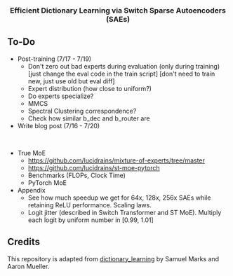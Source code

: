 <h3 align="center">
  Efficient Dictionary Learning via Switch Sparse Autoencoders (SAEs)
</h3>

## To-Do
* Post-training (7/17 - 7/19)
  - Don't zero out bad experts during evaluation (only during training) [just change the eval code in the train script] [don't need to train new, just use old but eval diff]
  - Expert distribution (how close to uniform?)
  - Do experts specialize?
  - MMCS
  - Spectral Clustering correspondence?
  - Check how similar b_dec and b_router are
* Write blog post (7/16 - 7/20)

<br>

* True MoE
  - https://github.com/lucidrains/mixture-of-experts/tree/master
  - https://github.com/lucidrains/st-moe-pytorch
  - Benchmarks (FLOPs, Clock Time)
  - PyTorch MoE
* Appendix
  - See how much speedup we get for 64x, 128x, 256x SAEs while retaining ReLU performance. Scaling laws.
  - Logit jitter (described in Switch Transformer and ST MoE). Multiply each logit by uniform number in [0.99, 1.01]


## Credits
This repository is adapted from [dictionary_learning](https://github.com/saprmarks/dictionary_learning) by Samuel Marks and Aaron Mueller.
